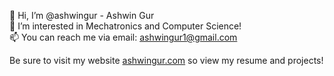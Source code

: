 👋 Hi, I’m @ashwingur - Ashwin Gur<br />
👀 I’m interested in Mechatronics and Computer Science!<br />
📫 You can reach me via email: ashwingur1@gmail.com

Be sure to visit my website [ashwingur.com](ashwingur.com) so view my resume and projects!

<!---
ootmannturbine/ootmannturbine is a ✨ special ✨ repository because its `README.md` (this file) appears on your GitHub profile.
You can click the Preview link to take a look at your changes.
--->
